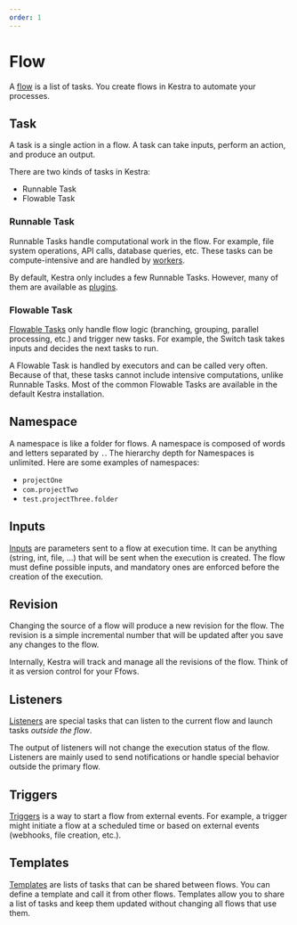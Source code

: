 ```yaml
---
order: 1
---
```


# Flow

A [flow](../developer-guide/flow) is a list of tasks. You create flows in Kestra to automate your processes.


## Task

A task is a single action in a flow. A task can take inputs, perform an action, and produce an output.

There are two kinds of tasks in Kestra:
- Runnable Task 
- Flowable Task


### Runnable Task 

Runnable Tasks handle computational work in the flow. For example, file system operations, API calls, database queries, etc. These tasks can be compute-intensive and are handled by [workers](../architecture/#worker). 

By default, Kestra only includes a few Runnable Tasks. However, many of them are available as [plugins](../../plugins/).


### Flowable Task

[Flowable Tasks](../developer-guide/flowable) only handle flow logic (branching, grouping, parallel processing, etc.) and trigger new tasks. For example, the Switch task takes inputs and decides the next tasks to run. 

A Flowable Task is handled by executors and can be called very often. Because of that, these tasks cannot include intensive computations, unlike Runnable Tasks. Most of the common Flowable Tasks are available in the default Kestra installation. 


## Namespace

A namespace is like a folder for flows. A namespace is composed of words and letters separated by `.`. The hierarchy depth for Namespaces is unlimited. Here are some examples of namespaces:
- `projectOne`
- `com.projectTwo`
- `test.projectThree.folder`


## Inputs 

[Inputs](../developer-guide/inputs) are parameters sent to a flow at execution time. It can be anything (string, int, file, ...) that will be sent when the execution is created. The flow must define possible inputs, and mandatory ones are enforced before the creation of the execution. 


## Revision

Changing the source of a flow will produce a new revision for the flow. The revision is a simple incremental number that will be updated after you save any changes to the flow. 

Internally, Kestra will track and manage all the revisions of the flow. Think of it as version control for your Ffows. 


## Listeners

[Listeners](../developer-guide/listeners) are special tasks that can listen to the current flow and launch tasks *outside the flow*.

The output of listeners will not change the execution status of the flow. Listeners are mainly used to send notifications or handle special behavior outside the primary flow.


## Triggers

[Triggers](../developer-guide/triggers) is a way to start a flow from external events. For example, a trigger might initiate a flow at a scheduled time or based on external events (webhooks, file creation, etc.).


## Templates

[Templates](../developer-guide/templates) are lists of tasks that can be shared between flows. You can define a template and call it from other flows. Templates allow you to share a list of tasks and keep them updated without changing all flows that use them.
